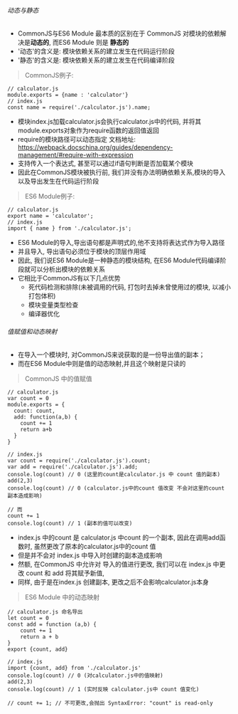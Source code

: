 ###### 动态与静态

- CommonJS与ES6 Module 最本质的区别在于 CommonJS 对模块的依赖解决是**动态的**, 而ES6 Module 则是 **静态的**
- '动态'的含义是: 模块依赖关系的建立发生在代码运行阶段
- '静态'的含义是: 模块依赖关系的建立发生在代码编译阶段

> CommonJS例子:

```
// calculator.js
module.exports = {name : 'calculator'}
// index.js
const name = require('./calculator.js').name;
```

- 模块index.js加载calculator.js会执行calculator.js中的代码, 并将其module.exports对象作为require函数的返回值返回
- require的模块路径可以动态指定 文档地址: https://webpack.docschina.org/guides/dependency-management/#require-with-expression
- 支持传入一个表达式, 甚至可以通过if语句判断是否加载某个模块
- 因此在CommonJS模块被执行前, 我们并没有办法明确依赖关系,模块的导入以及导出发生在代码运行阶段

> ES6 Module例子:

```
// calculator.js
export name = 'calculator';
// index.js
import { name } from './calculator.js';

```

- ES6 Module的导入,导出语句都是声明式的,他不支持将表达式作为导入路径
- 并且导入, 导出语句必须位于模块的顶层作用域
- 因此, 我们说ES6 Module是一种静态的模块结构, 在ES6 Module代码编译阶段就可以分析出模块的依赖关系
- 它相比于CommonJS有以下几点优势
  - 死代码检测和排除(未被调用的代码, 打包时去掉未曾使用过的模块, 以减小打包体积)
  - 模块变量类型检查
  - 编译器优化 


###### 值赋值和动态映射

- 在导入一个模块时, 对CommonJS来说获取的是一份导出值的副本； 
- 而在ES6 Module中则是值的动态映射,并且这个映射是只读的
> CommonJS 中的值赋值
```
// calculator.js
var count = 0
module.exports = {
  count: count,
  add: function(a,b) {
    count += 1
    return a+b
  }
}

// index.js 
var count = require('./calculator.js').count;
var add = require('./calculator.js').add;
console.log(count) // 0 (这里的count是calculator.js 中 count 值的副本)
add(2,3)
console.log(count) // 0 (calculator.js中的count 值改变 不会对这里的count 副本造成影响)

// 而
count += 1
console.log(count) // 1 (副本的值可以改变)

```
- index.js 中的count 是 calculator.js 中count 的一个副本, 因此在调用add函数时, 虽然更改了原本的calculator.js中的count 值
- 但是并不会对 index.js 中导入时创建的副本造成影响
- 然额, 在CommonJS 中允许对 导入的值进行更改, 我们可以在 index.js 中更改 count 和 add 将其赋予新值, 
- 同样, 由于是在index.js 创建副本, 更改之后不会影响calculator.js本身

> ES6 Module 中的动态映射

```
// calculator.js 命名导出
let count = 0
const add = function (a,b) { 
    count += 1
    return a + b
}
export {count, add}

// index.js
import {count, add} from './calculator.js'
console.log(count) // 0 (对calculator.js中的值映射)
add(2,3)
console.log(count) // 1 (实时反映 calculator.js中 count 值变化)

// count += 1; // 不可更改,会抛出 SyntaxError: "count" is read-only
